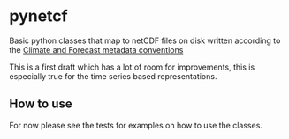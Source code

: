 # pynetcf #

Basic python classes that map to netCDF files on disk written according
to the [Climate and Forecast metadata conventions](http://cfconventions.org/Data/cf-conventions/cf-conventions-1.6/build/cf-conventions.html)

This is a first draft which has a lot of room for improvements, this is especially true for the time series based representations.

## How to use

For now please see the tests for examples on how to use the classes.
